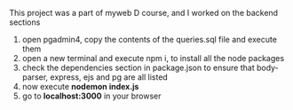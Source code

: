 This project was a part of myweb D course, and I worked on the backend sections
1) open pgadmin4, copy the contents of the queries.sql file and execute them
2) open a new terminal and execute npm i, to install all the node packages
3) check the dependencies section in package.json to ensure that body-parser, express, ejs and pg are all listed
4) now execute **nodemon index.js**
5) go to **localhost:3000** in your browser
